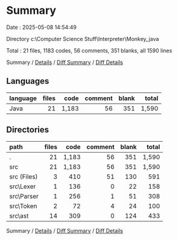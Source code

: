 # Summary

Date : 2025-05-08 14:54:49

Directory c:\\Computer Science Stuff\\Interpreter\\Monkey_java

Total : 21 files,  1183 codes, 56 comments, 351 blanks, all 1590 lines

Summary / [Details](details.md) / [Diff Summary](diff.md) / [Diff Details](diff-details.md)

## Languages
| language | files | code | comment | blank | total |
| :--- | ---: | ---: | ---: | ---: | ---: |
| Java | 21 | 1,183 | 56 | 351 | 1,590 |

## Directories
| path | files | code | comment | blank | total |
| :--- | ---: | ---: | ---: | ---: | ---: |
| . | 21 | 1,183 | 56 | 351 | 1,590 |
| src | 21 | 1,183 | 56 | 351 | 1,590 |
| src (Files) | 3 | 410 | 51 | 130 | 591 |
| src\\Lexer | 1 | 136 | 0 | 22 | 158 |
| src\\Parser | 1 | 256 | 1 | 51 | 308 |
| src\\Token | 2 | 72 | 4 | 24 | 100 |
| src\\ast | 14 | 309 | 0 | 124 | 433 |

Summary / [Details](details.md) / [Diff Summary](diff.md) / [Diff Details](diff-details.md)